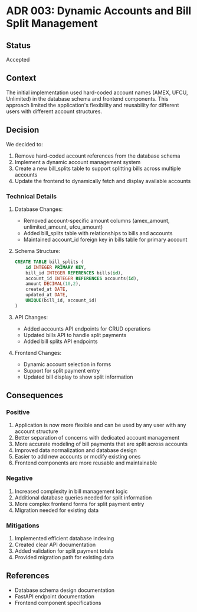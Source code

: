 # ADR 003: Dynamic Accounts and Bill Split Management

## Status
Accepted

## Context
The initial implementation used hard-coded account names (AMEX, UFCU, Unlimited) in the database schema and frontend components. This approach limited the application's flexibility and reusability for different users with different account structures.

## Decision
We decided to:
1. Remove hard-coded account references from the database schema
2. Implement a dynamic account management system
3. Create a new bill_splits table to support splitting bills across multiple accounts
4. Update the frontend to dynamically fetch and display available accounts

### Technical Details
1. Database Changes:
   - Removed account-specific amount columns (amex_amount, unlimited_amount, ufcu_amount)
   - Added bill_splits table with relationships to bills and accounts
   - Maintained account_id foreign key in bills table for primary account

2. Schema Structure:
   ```sql
   CREATE TABLE bill_splits (
       id INTEGER PRIMARY KEY,
       bill_id INTEGER REFERENCES bills(id),
       account_id INTEGER REFERENCES accounts(id),
       amount DECIMAL(10,2),
       created_at DATE,
       updated_at DATE,
       UNIQUE(bill_id, account_id)
   )
   ```

3. API Changes:
   - Added accounts API endpoints for CRUD operations
   - Updated bills API to handle split payments
   - Added bill splits API endpoints

4. Frontend Changes:
   - Dynamic account selection in forms
   - Support for split payment entry
   - Updated bill display to show split information

## Consequences

### Positive
1. Application is now more flexible and can be used by any user with any account structure
2. Better separation of concerns with dedicated account management
3. More accurate modeling of bill payments that are split across accounts
4. Improved data normalization and database design
5. Easier to add new accounts or modify existing ones
6. Frontend components are more reusable and maintainable

### Negative
1. Increased complexity in bill management logic
2. Additional database queries needed for split information
3. More complex frontend forms for split payment entry
4. Migration needed for existing data

### Mitigations
1. Implemented efficient database indexing
2. Created clear API documentation
3. Added validation for split payment totals
4. Provided migration path for existing data

## References
- Database schema design documentation
- FastAPI endpoint documentation
- Frontend component specifications
